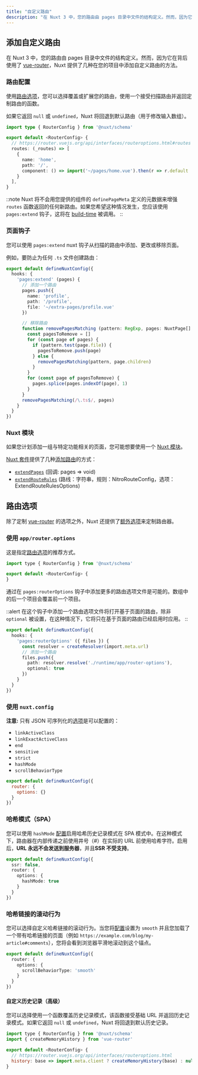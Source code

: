 ```yaml
---
title: "自定义路由"
description: "在 Nuxt 3 中，您的路由由 pages 目录中文件的结构定义。然而，因为它在背后使用了 vue-router，Nuxt 提供了几种在您的项目中添加自定义路由的方法。"
---
```


## 添加自定义路由

在 Nuxt 3 中，您的路由由 pages 目录中文件的结构定义。然而，因为它在背后使用了 [vue-router](https://router.vuejs.org)，Nuxt 提供了几种在您的项目中添加自定义路由的方法。

### 路由配置

使用[路由选项](/docs/guide/going-further/custom-routing#router-options)，您可以选择覆盖或扩展您的路由，使用一个接受扫描路由并返回定制路由的函数。

如果它返回 `null` 或 `undefined`，Nuxt 将回退到默认路由（用于修改输入数组）。

```ts [app/router.options.ts]
import type { RouterConfig } from '@nuxt/schema'

export default <RouterConfig> {
  // https://router.vuejs.org/api/interfaces/routeroptions.html#routes
  routes: (_routes) => [
    {
      name: 'home',
      path: '/',
      component: () => import('~/pages/home.vue').then(r => r.default || r)
    }
  ],
}
```

::note
Nuxt 将不会用您提供的组件的 `definePageMeta` 定义的元数据来增强 `routes` 函数返回的任何新路由。如果您希望这种情况发生，您应该使用 `pages:extend` 钩子，这将在 [build-time](/docs/api/advanced/hooks#nuxt-hooks-build-time) 被调用。
::

### 页面钩子

您可以使用 `pages:extend` nuxt 钩子从扫描的路由中添加、更改或移除页面。

例如，要防止为任何 `.ts` 文件创建路由：

```ts [nuxt.config.ts]
export default defineNuxtConfig({
  hooks: {
    'pages:extend' (pages) {
      // 添加一个路由
      pages.push({
        name: 'profile',
        path: '/profile',
        file: '~/extra-pages/profile.vue'
      })

      // 移除路由
      function removePagesMatching (pattern: RegExp, pages: NuxtPage[] = []) {
        const pagesToRemove = []
        for (const page of pages) {
          if (pattern.test(page.file)) {
            pagesToRemove.push(page)
          } else {
            removePagesMatching(pattern, page.children)
          }
        }
        for (const page of pagesToRemove) {
          pages.splice(pages.indexOf(page), 1)
        }
      }
      removePagesMatching(/\.ts$/, pages)
    }
  }
})
```

### Nuxt 模块

如果您计划添加一组与特定功能相关的页面，您可能想要使用一个 [Nuxt 模块](/modules)。

[Nuxt 套件](/docs/guide/going-further/kit)提供了几种[添加路由](/docs/api/kit/pages)的方式：
- [`extendPages`](/docs/api/kit/pages#extendpages) (回调: pages => void)
- [`extendRouteRules`](/docs/api/kit/pages#extendrouterules) (路线：字符串，规则：NitroRouteConfig，选项：ExtendRouteRulesOptions)

## 路由选项

除了定制 [vue-router](https://router.vuejs.org/api/interfaces/routeroptions.html) 的选项之外，Nuxt 还提供了[额外选项](/docs/api/nuxt-config#router)来定制路由器。

### 使用 `app/router.options`

这是指定[路由选项](/docs/api/nuxt-config#router)的推荐方式。

```js [app/router.options.ts]
import type { RouterConfig } from '@nuxt/schema'

export default <RouterConfig> {
}
```

通过在 `pages:routerOptions` 钩子中添加更多的路由选项文件是可能的。数组中的后一个项目会覆盖前一个项目。

::alert
在这个钩子中添加一个路由选项文件将打开基于页面的路由，除非 `optional` 被设置，在这种情况下，它将只在基于页面的路由已经启用时应用。
::

```ts [nuxt.config.ts]
export default defineNuxtConfig({
  hooks: {
    'pages:routerOptions' ({ files }) {
      const resolver = createResolver(import.meta.url)
      // 添加一个路由
      files.push({
        path: resolver.resolve('./runtime/app/router-options'),
        optional: true
      })
    }
  }
})
```

### 使用 `nuxt.config`

**注意:** 只有 JSON 可序列化的[选项](/docs/api/nuxt-config#router)是可以配置的：

- `linkActiveClass`
- `linkExactActiveClass`
- `end`
- `sensitive`
- `strict`
- `hashMode`
- `scrollBehaviorType`

```js [nuxt.config]
export default defineNuxtConfig({
  router: {
    options: {}
  }
})
```

### 哈希模式（SPA）

您可以使用 `hashMode` [配置](/docs/api/nuxt-config#router)启用哈希历史记录模式在 SPA 模式中。在这种模式下，路由器在内部传递之前使用井号（#）在实际的 URL 前使用哈希字符。启用后，**URL 永远不会发送到服务器**，并且**SSR 不受支持**。

```ts [nuxt.config.ts]
export default defineNuxtConfig({
  ssr: false,
  router: {
    options: {
      hashMode: true
    }
  }
})
```

### 哈希链接的滚动行为

您可以选择自定义哈希链接的滚动行为。当您将[配置](/docs/api/nuxt-config#router)设置为 `smooth` 并且您加载了一个带有哈希链接的页面（例如 `https://example.com/blog/my-article#comments`），您将会看到浏览器平滑地滚动到这个锚点。

```ts [nuxt.config.ts]
export default defineNuxtConfig({
  router: {
    options: {
      scrollBehaviorType: 'smooth'
    }
  }
})
```

#### 自定义历史记录（高级）

您可以选择使用一个函数覆盖历史记录模式，该函数接受基础 URL 并返回历史记录模式。如果它返回 `null` 或 `undefined`，Nuxt 将回退到默认历史记录。

```js [app/router.options.ts]
import type { RouterConfig } from '@nuxt/schema'
import { createMemoryHistory } from 'vue-router'

export default <RouterConfig> {
  // https://router.vuejs.org/api/interfaces/routeroptions.html
  history: base => import.meta.client ? createMemoryHistory(base) : null /* default */
}
```
